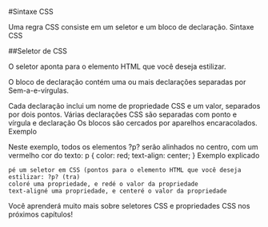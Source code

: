 #Sintaxe CSS

Uma regra CSS consiste em um seletor e um bloco de declaração.
Sintaxe CSS

##Seletor de CSS

O seletor aponta para o elemento HTML que você deseja estilizar.

O bloco de declaração contém uma ou mais declarações separadas por Sem-a-e-vírgulas.

Cada declaração inclui um nome de propriedade CSS e um valor, separados por dois pontos.
Várias declarações CSS são separadas com ponto e vírgula e declaração Os blocos são cercados por aparelhos encaracolados.
Exemplo

Neste exemplo, todos os elementos ?p? serão alinhados no centro, com um vermelho cor do texto:
p {
  color: red;
  text-align: center;
}
Exemplo explicado

    pé um seletor em CSS (pontos para o elemento HTML que você deseja estilizar: ?p? (tra)
    coloré uma propriedade, e redé o valor da propriedade
    text-aligné uma propriedade, e centeré o valor da propriedade

Você aprenderá muito mais sobre seletores CSS e propriedades CSS nos próximos capítulos!
